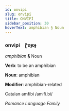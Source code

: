 ```yaml
---
id: onvipi
slug: onvipi
title: ONVİPİ
sidebar_position: 30
hoverText: amphibian § Noun
---
```


### onvipi&emsp;<span kind="abugida">ɽ̃ɤɟʋɟ</span>

*amphibian* **§** Noun

**Verb**: to be an amphibian

**Noun**: amphibian

**Modifier**: amphibian-related

Catalan amfibi /amˈfi.bi/

*Romance Language Family*
